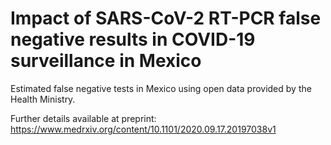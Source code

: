 # Impact of SARS-CoV-2 RT-PCR false negative results in COVID-19 surveillance in Mexico
Estimated false negative tests in Mexico using open data provided by the Health Ministry. </br>


Further details available at preprint: https://www.medrxiv.org/content/10.1101/2020.09.17.20197038v1
